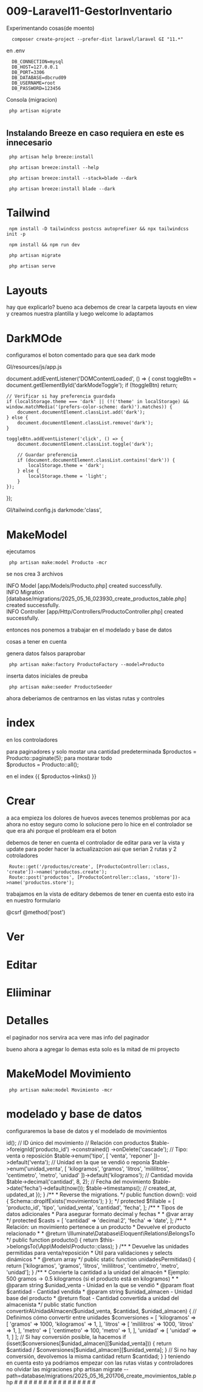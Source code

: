 # 009-Laravel11-GestorInventario
 Experimentando cosas(de moento)

      composer create-project --prefer-dist laravel/laravel GI "11.*"

en .env

      DB_CONNECTION=mysql
      DB_HOST=127.0.0.1
      DB_PORT=3306
      DB_DATABASE=dbcrud09
      DB_USERNAME=root
      DB_PASSWORD=123456

Consola (migracion)

     php artisan migrate

#

## Instalando Breeze en caso requiera en este es innecesario

     php artisan help breeze:install

     php artisan breeze:install --help

     php artisan breeze:install --stack=blade --dark

     php artisan breeze:install blade --dark

# Tailwind

     npm install -D tailwindcss postcss autoprefixer && npx tailwindcss init -p

     npm install && npm run dev

     php artisan migrate

     php artisan serve

#

# Layouts

 hay que explicarlo? bueno aca debemos de crear la carpeta layouts en view y creamos nuestra plantilla y luego welcome lo adaptamos 

#

# DarkMOde

configuramos el boton comentado para que sea dark mode

GI/resources/js/app.js

document.addEventListener('DOMContentLoaded', () => {
    const toggleBtn = document.getElementById('darkModeToggle');
    if (!toggleBtn) return;

    // Verificar si hay preferencia guardada
    if (localStorage.theme === 'dark' || (!('theme' in localStorage) && window.matchMedia('(prefers-color-scheme: dark)').matches)) {
        document.documentElement.classList.add('dark');
    } else {
        document.documentElement.classList.remove('dark');
    }

    toggleBtn.addEventListener('click', () => {
        document.documentElement.classList.toggle('dark');

        // Guardar preferencia
        if (document.documentElement.classList.contains('dark')) {
            localStorage.theme = 'dark';
        } else {
            localStorage.theme = 'light';
        }
    });
});

GI/tailwind.config.js
darkmode:'class',

#

# MakeModel

 ejecutamos

     php artisan make:model Producto -mcr

 se nos crea 3 archivos

 INFO  Model [app/Models/Producto.php] created successfully.  
 INFO  Migration [database/migrations/2025_05_16_023930_create_productos_table.php] created successfully.  
 INFO  Controller [app/Http/Controllers/ProductoController.php] created successfully.     

 entonces nos ponemos a trabajar en el modelado y base de datos 

 cosas a tener en cuenta 

 genera datos falsos paraprobar

     php artisan make:factory ProductoFactory --model=Producto 


 inserta datos iniciales de preuba 

     php artisan make:seeder ProductoSeeder

ahora deberiamos de centrarnos en las vistas rutas y  controles

#

# index

en los controladores

para paginadores y solo mostar una cantidad predeterminada
     $productos = Producto::paginate(5);
para mostarar todo     
     $productos = Producto::all();

en el index
    {{ $productos->links() }} 
    <!-- Mostrar links de paginación -->

# 

# Crear

 a aca empieza los dolores de huevos aveces tenemos problemas por aca ahora no estoy seguro como lo solucione pero lo hice en el controlador
 se que era ahi porque el probleam era el boton 

 debemos de tener en cuenta el controlador de editar para ver la vista y update para poder hacer la actualizazcion asi que serian 2 rutas y 2 cotroladores

     Route::get('/productos/create', [ProductoController::class, 'create'])->name('productos.create');
     Route::post('productos', [ProductoController::class, 'store'])->name('productos.store');

 trabajamos en la vista de editary debemos de tener en cuenta esto esto ira en nuestro formulario                
     <form action="{{ route('productos.store') }}" method="POST">
     @csrf
     @method('post') 


#

# Ver
 

#

# Editar

#

# Eliiminar

#

# Detalles

el paginador nos servira aca vere mas info del paginador

bueno ahora a agregar lo demas  esta solo es la mitad de mi proyecto

#

# MakeModel Movimiento

     php artisan make:model Movimiento -mcr

# modelado y base de datos

 configuraremos la base de datos y el modelado de movimientos

<?php

use Illuminate\Database\Migrations\Migration;
use Illuminate\Database\Schema\Blueprint;
use Illuminate\Support\Facades\Schema;

return new class extends Migration
{
    /**
         * Run the migrations.
     */
    public function up(): void
    {
        Schema::create('movimientos', function (Blueprint $table) {
            $table->id(); // ID único del movimiento

            // Relación con productos
            $table->foreignId('producto_id')
                  ->constrained()
                  ->onDelete('cascade');

            // Tipo: venta o reposición
            $table->enum('tipo', [
                'venta', 
                'reponer'
            ])->default('venta');

            // Unidad en la que se vendió o reponía
            $table->enum('unidad_venta', [
                'kilogramos', 
                'gramos', 
                'litros', 
                'mililitros', 
                'centimetro', 
                'metro', 
                'unidad'
            ])->default('kilogramos');

            // Cantidad movida
            $table->decimal('cantidad', 8, 2);

            // Fecha del movimiento
            $table->date('fecha')->default(now());

            $table->timestamps(); // created_at, updated_at
        });
    }

    /**
      * Reverse the migrations.
     */
    public function down(): void
    {
        Schema::dropIfExists('movimientos');
    }
};

<?php

namespace App\Models;

use Illuminate\Database\Eloquent\Factories\HasFactory;
use Illuminate\Database\Eloquent\Model;

/**
 * Modelo: Movimiento
 *
 * Este modelo representa un movimiento de stock (venta o reposición)
 * Se usa para:
    * - Registrar cuándo se vende o repone un producto
    * - Guardar la cantidad y unidad usada
    * - Relacionarlo con el modelo Producto
    * - Usarse en reportes de inventario
 */
class Movimiento extends Model
{
    use HasFactory;

    /**
     * Campos que pueden ser asignados masivamente.
     *
     * @var array<string>
     */
    protected $fillable = [
        'producto_id', 
        'tipo', 
        'unidad_venta', 
        'cantidad', 
        'fecha',
    ];

    /**
     * Tipos de datos adicionales
     * Para asegurar formato decimal y fechas
     *
     * @var array<string, string>
     */
    protected $casts = [
        'cantidad' => 'decimal:2',
        'fecha' => 'date',
    ];

    /**
     * Relación: un movimiento pertenece a un producto
     * Devuelve el producto relacionado
     *
     * @return \Illuminate\Database\Eloquent\Relations\BelongsTo
     */
    public function producto()
    {
        return $this->belongsTo(\App\Models\Producto::class);
    }

    /**
     * Devuelve las unidades permitidas para venta/reposición
     * Útil para validaciones y selects dinámicos
     *
     * @return array<string>
     */
    public static function unidadesPermitidas()
    {
        return ['kilogramos', 'gramos', 'litros', 'mililitros', 'centimetro', 'metro', 'unidad'];
    }

    /**
     * Convierte la cantidad a la unidad del almacén
     * Ejemplo: 500 gramos → 0.5 kilogramos (si el producto está en kilogramos)
     *
     * @param string $unidad_venta - Unidad en la que se vendió
     * @param float $cantidad - Cantidad vendida
     * @param string $unidad_almacen - Unidad base del producto
     * @return float - Cantidad convertida a unidad del almacenista
     */
    public static function convertirAUnidadAlmacen($unidad_venta, $cantidad, $unidad_almacen)
    {
        // Definimos cómo convertir entre unidades
        $conversiones = [
            'kilogramos' => [
                'gramos' => 1000,
                'kilogramos' => 1,
            ],
            'litros' => [
                'mililitros' => 1000,
                'litros' => 1,
            ],
            'metro' => [
                'centimetro' => 100,
                'metro' => 1,
            ],
            'unidad' => [
                'unidad' => 1,
            ]
        ];

        // Si hay conversión posible, la hacemos
        if (isset($conversiones[$unidad_almacen][$unidad_venta])) {
            return $cantidad / $conversiones[$unidad_almacen][$unidad_venta];
        }

        // Si no hay conversión, devolvemos la misma cantidad
        return $cantidad;
    }
}

teniendo en cuenta esto ya podriamos empezar con las rutas vistas y controladores

no olvidar las migraciones

php artisan migrate --path=database/migrations/2025_05_16_201706_create_movimientos_table.php


#

#

#

#

#          

#

#

#     

#

#

#     

#

#

#     

#

#

#     
